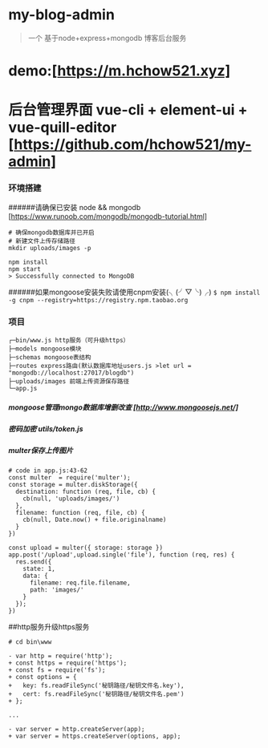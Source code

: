 # my-blog-admin
 
 > 一个 基于node+express+mongodb 博客后台服务
 >
# demo:[https://m.hchow521.xyz]
# 后台管理界面 vue-cli + element-ui + vue-quill-editor [https://github.com/hchow521/my-admin]

### 环境搭建
######请确保已安装 node && mongodb [https://www.runoob.com/mongodb/mongodb-tutorial.html]

```
# 确保mongodb数据库并已开启
# 新建文件上传存储路径
mkdir uploads/images -p

npm install
npm start
> Successfully connected to MongoDB
```
######如果mongoose安装失败请使用cnpm安装(╮(╯▽╰)╭)
`$ npm install -g cnpm --registry=https://registry.npm.taobao.org`

### 项目
```
┌─bin/www.js http服务（可升级https）
├─models mongoose模块
├─schemas mongoose表结构
├─routes express路由(默认数据库地址users.js >let url = "mongodb://localhost:27017/blogdb")
├─uploads/images 前端上传资源保存路径
└─app.js
```


##### mongoose管理mongo数据库增删改查 [http://www.mongoosejs.net/]
##### 密码加密 utils/token.js
##### multer保存上传图片
```
# code in app.js:43-62
const multer  = require('multer');
const storage = multer.diskStorage({
  destination: function (req, file, cb) {
    cb(null, 'uploads/images/')
  },
  filename: function (req, file, cb) {
    cb(null, Date.now() + file.originalname)
  }
})

const upload = multer({ storage: storage })
app.post('/upload',upload.single('file'), function (req, res) {
  res.send({
    state: 1,
    data: {
      filename: req.file.filename,
      path: 'images/'
    }
  });
})

```

##http服务升级https服务
```
# cd bin\www

- var http = require('http');
+ const https = require('https');
+ const fs = require('fs');
+ const options = {
+   key: fs.readFileSync('秘钥路径/秘钥文件名.key'),
+   cert: fs.readFileSync('秘钥路径/秘钥文件名.pem')
+ };

...

- var server = http.createServer(app);
+ var server = https.createServer(options, app);
```

